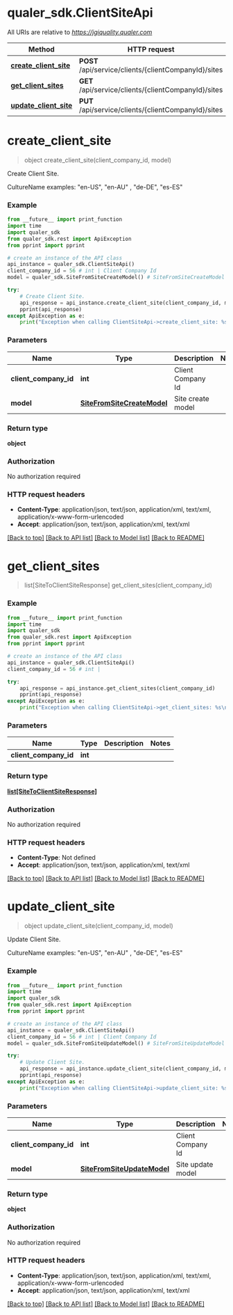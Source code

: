 # qualer_sdk.ClientSiteApi

All URIs are relative to *https://jgiquality.qualer.com*

Method | HTTP request | Description
------------- | ------------- | -------------
[**create_client_site**](ClientSiteApi.md#create_client_site) | **POST** /api/service/clients/{clientCompanyId}/sites | Create Client Site.
[**get_client_sites**](ClientSiteApi.md#get_client_sites) | **GET** /api/service/clients/{clientCompanyId}/sites | 
[**update_client_site**](ClientSiteApi.md#update_client_site) | **PUT** /api/service/clients/{clientCompanyId}/sites | Update Client Site.


# **create_client_site**
> object create_client_site(client_company_id, model)

Create Client Site.

CultureName examples: \"en-US\", \"en-AU\" , \"de-DE\", \"es-ES\"

### Example
```python
from __future__ import print_function
import time
import qualer_sdk
from qualer_sdk.rest import ApiException
from pprint import pprint

# create an instance of the API class
api_instance = qualer_sdk.ClientSiteApi()
client_company_id = 56 # int | Client Company Id
model = qualer_sdk.SiteFromSiteCreateModel() # SiteFromSiteCreateModel | Site create model

try:
    # Create Client Site.
    api_response = api_instance.create_client_site(client_company_id, model)
    pprint(api_response)
except ApiException as e:
    print("Exception when calling ClientSiteApi->create_client_site: %s\n" % e)
```

### Parameters

Name | Type | Description  | Notes
------------- | ------------- | ------------- | -------------
 **client_company_id** | **int**| Client Company Id | 
 **model** | [**SiteFromSiteCreateModel**](SiteFromSiteCreateModel.md)| Site create model | 

### Return type

**object**

### Authorization

No authorization required

### HTTP request headers

 - **Content-Type**: application/json, text/json, application/xml, text/xml, application/x-www-form-urlencoded
 - **Accept**: application/json, text/json, application/xml, text/xml

[[Back to top]](#) [[Back to API list]](../README.md#documentation-for-api-endpoints) [[Back to Model list]](../README.md#documentation-for-models) [[Back to README]](../README.md)

# **get_client_sites**
> list[SiteToClientSiteResponse] get_client_sites(client_company_id)



### Example
```python
from __future__ import print_function
import time
import qualer_sdk
from qualer_sdk.rest import ApiException
from pprint import pprint

# create an instance of the API class
api_instance = qualer_sdk.ClientSiteApi()
client_company_id = 56 # int | 

try:
    api_response = api_instance.get_client_sites(client_company_id)
    pprint(api_response)
except ApiException as e:
    print("Exception when calling ClientSiteApi->get_client_sites: %s\n" % e)
```

### Parameters

Name | Type | Description  | Notes
------------- | ------------- | ------------- | -------------
 **client_company_id** | **int**|  | 

### Return type

[**list[SiteToClientSiteResponse]**](SiteToClientSiteResponse.md)

### Authorization

No authorization required

### HTTP request headers

 - **Content-Type**: Not defined
 - **Accept**: application/json, text/json, application/xml, text/xml

[[Back to top]](#) [[Back to API list]](../README.md#documentation-for-api-endpoints) [[Back to Model list]](../README.md#documentation-for-models) [[Back to README]](../README.md)

# **update_client_site**
> object update_client_site(client_company_id, model)

Update Client Site.

CultureName examples: \"en-US\", \"en-AU\" , \"de-DE\", \"es-ES\"

### Example
```python
from __future__ import print_function
import time
import qualer_sdk
from qualer_sdk.rest import ApiException
from pprint import pprint

# create an instance of the API class
api_instance = qualer_sdk.ClientSiteApi()
client_company_id = 56 # int | Client Company Id
model = qualer_sdk.SiteFromSiteUpdateModel() # SiteFromSiteUpdateModel | Site update model

try:
    # Update Client Site.
    api_response = api_instance.update_client_site(client_company_id, model)
    pprint(api_response)
except ApiException as e:
    print("Exception when calling ClientSiteApi->update_client_site: %s\n" % e)
```

### Parameters

Name | Type | Description  | Notes
------------- | ------------- | ------------- | -------------
 **client_company_id** | **int**| Client Company Id | 
 **model** | [**SiteFromSiteUpdateModel**](SiteFromSiteUpdateModel.md)| Site update model | 

### Return type

**object**

### Authorization

No authorization required

### HTTP request headers

 - **Content-Type**: application/json, text/json, application/xml, text/xml, application/x-www-form-urlencoded
 - **Accept**: application/json, text/json, application/xml, text/xml

[[Back to top]](#) [[Back to API list]](../README.md#documentation-for-api-endpoints) [[Back to Model list]](../README.md#documentation-for-models) [[Back to README]](../README.md)

